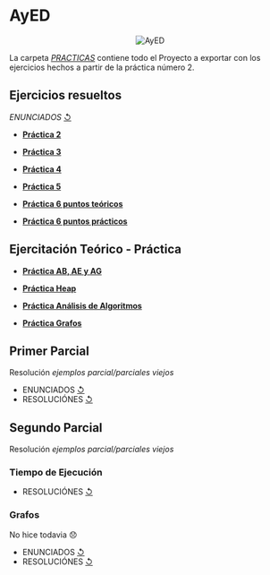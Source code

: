 # AyED
 <p align="center">
  <img src= "https://i.postimg.cc/Vkp8wx6G/1bb8d848a713e4bea8aa98d9c40841b9.jpg" alt = "AyED"/>
</p>

La carpeta [_PRACTICAS_](https://github.com/agusrnfr/AyED/tree/main/Practicas) contiene todo el Proyecto a exportar con los ejercicios hechos a partir de la práctica número 2.

## Ejercicios resueltos

*ENUNCIADOS* [↺](https://github.com/agusrnfr/AyED/tree/main/Enunciados%20y%20otros)

* [**Práctica 2**](https://github.com/agusrnfr/AyED/tree/main/Practicas/src/tp02)

* [**Práctica 3**](https://github.com/agusrnfr/AyED/tree/main/Practicas/src/tp03)

* [**Práctica 4**](https://github.com/agusrnfr/AyED/tree/main/Practicas/src/tp04)

* [**Práctica 5**](https://github.com/agusrnfr/AyED/tree/main/Enunciados%20y%20otros/Practica%205)

* [**Práctica 6 puntos teóricos**](https://github.com/agusrnfr/AyED/tree/main/Enunciados%20y%20otros/Practica%206) 
* [**Práctica 6 puntos prácticos**](https://github.com/agusrnfr/AyED/tree/main/Practicas/src/tp06)

## Ejercitación Teórico - Práctica
* [**Práctica AB, AE y AG**](https://github.com/agusrnfr/AyED/tree/main/Teoria%20-%20Practica/Ejercitacion%20AB%20y%20AG)

* [**Práctica Heap**](https://github.com/agusrnfr/AyED/tree/main/Teoria%20-%20Practica/Ejercitacion%20HEAP)

* [**Práctica Análisis de Algoritmos**](https://github.com/agusrnfr/AyED/tree/main/Teoria%20-%20Practica/Ejercitacion%20teorica%20de%20Analisis%20de%20Algoritmos)

* [**Práctica Grafos**](https://github.com/agusrnfr/AyED/tree/main/Teoria%20-%20Practica/Ejercitacion%20sobre%20Grafos)

## Primer Parcial 

  Resolución *ejemplos parcial/parciales viejos*
  
* ENUNCIADOS [↺](https://github.com/agusrnfr/AyED/tree/main/Enunciados%20y%20otros/Parcial1)
* RESOLUCIÓNES [↺](https://github.com/agusrnfr/AyED/tree/main/Practicas/src/Parcial/Practica)

## Segundo Parcial

  Resolución *ejemplos parcial/parciales viejos*
 
### Tiempo de Ejecución
  
* RESOLUCIÓNES [↺](https://github.com/agusrnfr/AyED/tree/main/Enunciados%20y%20otros/Parcial2/TiempoEjecucion)

### Grafos
  No hice todavia 😞
* ENUNCIADOS [↺](https://github.com/agusrnfr/AyED/tree/main/Enunciados%20y%20otros/Parcial2)
* RESOLUCIÓNES [↺](https://github.com/agusrnfr/AyED/tree/main/Practicas/src/Parcial)
